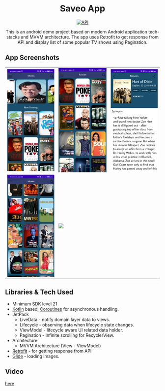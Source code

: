 <h1 align="center">Saveo App</h1>

<p align="center">
  <a href="https://android-arsenal.com/api?level=21"><img alt="API" src="https://img.shields.io/badge/API-21%2B-brightgreen.svg?style=flat"/></a>
</p>

<p align="center"> 
This is an android demo project based on modern Android application tech-stacks and MVVM architecture. The app uses Retrofit to get response from API and display list of some popular TV shows using Pagination.
</p>

## App Screenshots

<table>
  <tr>
    <td><img src="https://github.com/rahul6975/Saveo-App/blob/master/screenshots/one.jpg" width="200"/></td>
    <td><img src="https://github.com/rahul6975/Saveo-App/blob/master/screenshots/two.jpg" width="200"/></td>
    <td><img src="https://github.com/rahul6975/Saveo-App/blob/master/screenshots/three.jpg" width="200"/></td>
  </tr>
  
  <tr>
    <td><img src="https://github.com/rahul6975/Saveo-App/blob/master/screenshots/four.jpg" width="200"/></td>
    <td><img src="https://github.com/rahul6975/Saveo-App/blob/master/screenshots/five.gif" width="200"/></td>
  </tr>
 </table>

## Libraries & Tech Used
- Minimum SDK level 21
- [Kotlin](https://kotlinlang.org/) based, [Coroutines](https://github.com/Kotlin/kotlinx.coroutines) for asynchronous handling.
- JetPack
  - LiveData - notify domain layer data to views.
  - Lifecycle - observing data when lifecycle state changes.
  - ViewModel - lifecycle aware UI related data holder.
  - Pagination - Infinite scrolling for RecyclerView.
- Architecture
  - MVVM Architecture (View - ViewModel) 
- [Retrofit](https://square.github.io/retrofit/) - for getting response from API
- [Glide](https://github.com/bumptech/glide) - loading images.

## Video
[here](https://drive.google.com/file/d/1INgndd61mZU-kHDOsqAx_NW0d27Ua6Vk/view?usp=drivesdk)

